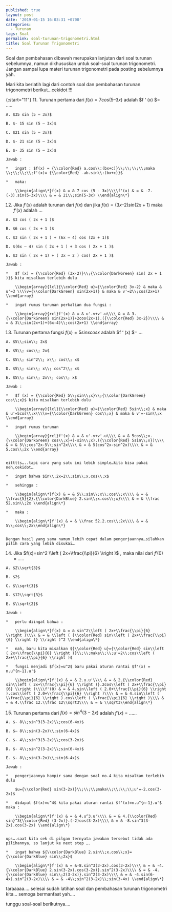 ```yaml
---
published: true
layout: post
date: '2019-01-15 16:03:31 +0700'
categories:
  - Turunan
tags: Soal
permalink: soal-turunan-trigonometri.html
title: Soal Turunan Trigonometri
---
```

Soal dan pembahasan dibawah merupakan lanjutan dari soal turunan sebelumnya, namun dikhususkan untuk soal-soal turunan trigonometri. Jangan sampai lupa materi turunan trigonometri pada posting sebelumnya yah.

Mari kita berlatih lagi dari contoh soal dan pembahasan turunan trigonometri berikut…cekidot !!!

{:start="11"}
11.  Turunan pertama dari $f(x) = 7 cos (5 – 3x)$ adalah $f ‘ (x) $= …..
    
    A. $35 sin (5 – 3x)$
    
    B. $- 15 sin (5 – 3x)$
    
    C. $21 sin (5 – 3x)$
    
    D. $- 21 sin (5 – 3x)$
    
    E. $- 35 sin (5 – 3x)$
    
    Jawab :
    
    *   ingat : $f(x) = {\\color{Red} a.cos\\:(bx+c)}\\;\\;\\;\\;maka \\;\\;\\;\\;f'(x)= {\\color{Red} -ab.sin\\:(bx+c)}$
        
    *   maka:
        
        \\begin{align\*}f(x) & = & 7 cos (5 - 3x)\\\\f'(x) & = & -7.(-3).sin(5-3x)\\\\ & = & 21\\;sin(5-3x) \\end{align\*}
        
12.  Jika $f ‘(x)$ adalah turunan dari $f(x)$ dan jika $f(x) = ( 3x – 2 ) sin (2x + 1)$ maka $f ‘ (x)$ adalah …
    
    A. $3 cos ( 2x + 1 )$
    
    B. $6 cos ( 2x + 1 )$
    
    C. $3 sin ( 2x + 1 ) + (6x – 4) cos (2x + 1)$
    
    D. $(6x – 4) sin ( 2x + 1 ) + 3 cos ( 2x + 1 )$
    
    E. $3 sin ( 2x + 1) + ( 3x – 2 ) cos( 2x + 1 )$
    
    Jawab :
    
    *   $f (x) = {\\color{Red} (3x-2)}\\;{\\color{DarkGreen} sin( 2x + 1 )}$ kita misalkan terlebih dulu
        
        \\begin{array}{lcl}{\\color{Red} u}={\\color{Red} 3x-2} & maka & u'=3 \\\\v={\\color{DarkGreen} sin(2x+1)} & maka & v'=2\\;cos(2x+1) \\end{array}
        
    *   ingat rumus turunan perkalian dua fungsi :
        
        \\begin{array}{rcl}f'(x) & = & u'.v+v'.u\\\\ & = & 3.{\\color{DarkGreen} sin(2x+1)}+2cos(2x+1).({\\color{Red} 3x-2})\\\\ & = & 3\\;sin(2x+1)+(6x-4)\\;cos(2x+1) \\end{array}
        
13.  Turunan pertama fungsi $f (x) = 5 sin x cos x$ adalah $f ‘ (x) $= …
    
    A. $5\\;sin\\; 2x$
    
    B. $5\\; cos\\; 2x$
    
    C. $5\\; sin^2\\; x\\; cos\\; x$
    
    D. $5\\; sin\\; x\\; cos^2\\; x$
    
    E. $5\\; sin\\; 2x\\; cos\\; x$
    
    Jawab :
    
    *   $f (x) = {\\color{Red} 5\\;sin\\;x}\\;{\\color{DarkGreen} cos\\;x}$ kita misalkan terlebih dulu
        
        \\begin{array}{lcl}{\\color{Red} u}={\\color{Red} 5sin\\;x} & maka & u'=5cos\\;x\\\\v={\\color{DarkGreen} cos\\;x} & maka & v'=-sin\\;x \\end{array}
        
    *   ingat rumus turunan
        
        \\begin{array}{rcl}f'(x) & = & u'.v+v'.u\\\\ & = & 5cos\\;x.{\\color{DarkGreen} cos\\;x}+(-sin\\;x).({\\color{Red} 5sin\\;x})\\\\ & = & 5\\;cos^2x-5\\;sin^2x\\\\ & = & 5(cos^2x-sin^2x)\\\\ & = & 5.cos\\;2x \\end{array}
        
    
    eitttts…..tapi cara yang satu ini lebih simple…kita bisa pakai neh,cekidot…
    
    *   ingat bahwa $in\\;2x=2\\;sin\\;x.cos\\;x$
        
    *   sehingga :
        
        \\begin{align\*}f(x) & = & 5\\;sin\\;x\\;cos\\;x\\\\ & = & \\frac{5}{2}.{\\color{DarkBlue} 2.sin\\;x.cos\\;x}\\\\ & = & \\frac 52.sin\\;2x \\end{align\*}
        
    *   maka :
        
        \\begin{align\*}f'(x) & = & \\frac 52.2.cos\\;2x\\\\ & = & 5\\;cos\\;2x\\end{align\*}
        
    
    Dengan hasil yang sama namun lebih cepat dalam pengerjaannya…silahkan pilih cara yang lebih disukai…
    
14.  Jika $f(x)=sin^2 \\left ( 2x+\\frac{\\pi}{6} \\right )$ , maka nilai dari $f'(0)$ = …..
    
    A. $2\\sqrt{3}$
    
    B. $2$
    
    C. $\\sqrt{3}$
    
    D. $12\\sqrt{3}$
    
    E. $\\sqrt{2}$
    
    Jawab :
    
    *   perlu diingat bahwa :
        
        \\begin{align\*}f(x) & = & sin^2\\left ( 2x+\\frac{\\pi}{6} \\right )\\\\ & = & \\left ( {\\color{Red} sin\\left ( 2x+\\frac{\\pi}{6} \\right )} \\right )^2 \\end{align\*}
        
    *   nah, baru kita misalkan ${\\color{Red} u}={\\color{Red} sin\\left ( 2x+\\frac{\\pi}{6} \\right )}\\;\\;maka\\;\\;u'=2\\;cos\\left ( 2x+\\frac{\\pi}{6} \\right )$
        
    *   fungsi menjadi $f(x)=u^2$ baru pakai aturan rantai $f'(x) = n.u^{n-1}.u'$
        
        \\begin{align\*}f'(x) & = & 2.u.u'\\\\ & = & 2.{\\color{Red} sin\\left ( 2x+\\frac{\\pi}{6} \\right )}.2cos\\left ( 2x+\\frac{\\pi}{6} \\right )\\\\f'(0) & = & 4.sin\\left ( 2.0+\\frac{\\pi}{6} \\right ).cos\\left ( 2.0+\\frac{\\pi}{6} \\right )\\\\ & = & 4.sin\\left ( \\frac{\\pi}{6} \\right ).cos\\left ( \\frac{\\pi}{6} \\right )\\\\ & = & 4.\\frac 12.\\frac 12\\sqrt3\\\\ & = & \\sqrt3\\end{align\*}
        
15.  Turunan pertama dari $f(x)=sin^4(3-2x)$ adalah $f'(x)$ = ……
    
    A. $- 8\\;sin^3(3-2x)\\;cos(6-4x)$
    
    B. $– 8\\;sin(3-2x)\\;sin(6-4x)$
    
    C. $- 4\\;sin^3(3-2x)\\;cos(3-2x)$
    
    D. $- 4\\;sin^2(3-2x)\\;sin(6-4x)$
    
    E. $- 8\\;sin(3-2x)\\;sin(6-4x)$
    
    Jawab :
    
    *   pengerjaannya hampir sama dengan soal no.4 kita misalkan terlebih dulu
        
        $u={\\color{Red} sin(3-2x)}\\;\\;\\;maka\\;\\;\\;\\;u'=-2.cos(3-2x)$
        
    *   didapat $f(x)=u^4$ kita pakai aturan rantai $f'(x)=n.u^{n-1}.u'$ maka :
        
        \\begin{align\*}f'(x) & = & 4.u^3.u'\\\\ & = & 4.{\\color{Red} sin}^3{\\color{Red} (3-2x)}.(-2)cos(3-2x)\\\\ & = & -8.sin^3(3-2x).cos(3-2x) \\end{align\*}
        
    
    ups….saat kita cek di pilgan ternyata jawaban tersebut tidak ada pilihannya, so lanjut ke next step ….
    
    *   ingat bahwa ${\\color{DarkBlue} 2.sin\\;x.cos\\;x}={\\color{DarkBlue} sin\\;2x}$
        
        \\begin{align\*}f'(x) & = &-8.sin^3(3-2x).cos(3-2x)\\\\ & = & -4.{\\color{DarkBlue} 2.sin(3-2x).cos(3-2x)}.sin^2(3-2x)\\\\ & = & -4.{\\color{DarkBlue} sin\\;2(3-2x)}.sin^2(3-2x)\\\\ & = & -4.sin(6-4x).sin^2(3-2x)\\\\ & = & -4\\;sin^2(3-2x)\\;sin(3-4x) \\end{align\*}
        

taraaaaa…..selesai sudah latihan soal dan pembahasan turunan trigonometri kita… semoga bermanfaat yah….

tunggu soal-soal berikutnya….
